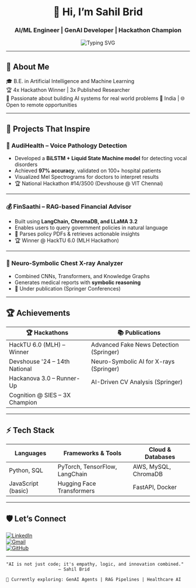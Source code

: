<div align="center">

# 👋 Hi, I’m Sahil Brid
### AI/ML Engineer | GenAI Developer | Hackathon Champion

![Typing SVG](https://readme-typing-svg.demolab.com/?font=Fira+Code&weight=500&size=20&pause=1000&color=36BCF7&center=true&vCenter=true&width=800&lines=Passionate+about+solving+real-world+problems+with+AI;4x%20Hackathon+Champion+%7C+RAG+%7C+LLMs+%7C+AI+Agents;Building+next-gen+healthcare+and+fintech+AI+solutions)

</div>

---

## 🌟 About Me

🎓 B.E. in Artificial Intelligence and Machine Learning  
🏆 4x Hackathon Winner | 3x Published Researcher  
🚀 Passionate about building AI systems for real world problems 
📍 India | 🌐 Open to remote opportunities  

---

## 🌟 Projects That Inspire

### 🎤 AudiHealth – Voice Pathology Detection
- Developed a **BiLSTM + Liquid State Machine model** for detecting vocal disorders
- Achieved **97% accuracy**, validated on 100+ hospital patients
- Visualized Mel Spectrograms for doctors to interpret results
- 🏆 National Hackathon #14/3500 (Devshouse @ VIT Chennai)

---

### 💰 FinSaathi – RAG-based Financial Advisor
- Built using **LangChain, ChromaDB, and LLaMA 3.2**
- Enables users to query government policies in natural language
- 📄 Parses policy PDFs & retrieves actionable insights
- 🏆 Winner @ HackTU 6.0 (MLH Hackathon)

---

### 🏥 Neuro-Symbolic Chest X-ray Analyzer
- Combined CNNs, Transformers, and Knowledge Graphs
- Generates medical reports with **symbolic reasoning**
- 📖 Under publication (Springer Conferences)

---

## 🏆 Achievements

| 🏆 Hackathons                 | 📚 Publications                         |
|--------------------------------|------------------------------------------|
| HackTU 6.0 (MLH) – Winner     | Advanced Fake News Detection (Springer)  |
| Devshouse '24 – 14th National | Neuro-Symbolic AI for X-rays (Springer)  |
| Hackanova 3.0 – Runner-Up     | AI-Driven CV Analysis (Springer)         |
| Cognition @ SIES – 3X Champion|                                          |

---

## ⚡ Tech Stack

| Languages         | Frameworks & Tools          | Cloud & Databases      |
|-------------------|------------------------------|-------------------------|
| Python, SQL       | PyTorch, TensorFlow, LangChain | AWS, MySQL, ChromaDB    |
| JavaScript (basic)| Hugging Face Transformers    | FastAPI, Docker         |

---

## 🛡️ Let’s Connect
[![LinkedIn](https://img.shields.io/badge/LinkedIn-Connect-blue?style=for-the-badge&logo=linkedin)](https://linkedin.com/in/sahilbrid)  
[![Gmail](https://img.shields.io/badge/Email-Contact-red?style=for-the-badge&logo=gmail)](mailto:bridsahil007@gmail.com)  
[![GitHub](https://img.shields.io/badge/GitHub-Follow-000?style=for-the-badge&logo=github)](https://github.com/sahilbrid)

---

```ascii
"AI is not just code; it's empathy, logic, and innovation combined."
                    – Sahil Brid
```

```
📍 Currently exploring: GenAI Agents | RAG Pipelines | Healthcare AI
```

</div>
